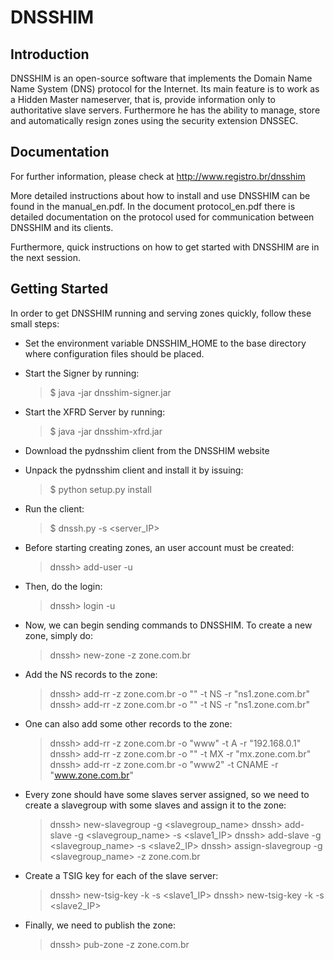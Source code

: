 DNSSHIM
=======

Introduction
------------

DNSSHIM is an open-source software that implements the Domain Name
Name System (DNS) protocol for the Internet. Its main feature is to
work as a Hidden Master nameserver, that is, provide information only
to authoritative slave servers. Furthermore he has the ability to
manage, store and automatically resign zones using the security
extension DNSSEC.


Documentation
-------------

For further information, please check at http://www.registro.br/dnsshim

More detailed instructions about how to install and use DNSSHIM can be
found in the manual_en.pdf. In the document protocol_en.pdf there is
detailed documentation on the protocol used for communication between
DNSSHIM and its clients.

Furthermore, quick instructions on how to get started with DNSSHIM are
in the next session.


Getting Started
---------------

In order to get DNSSHIM running and serving zones quickly, follow
these small steps:

- Set the environment variable DNSSHIM_HOME to the base directory
  where configuration files should be placed.

- Start the Signer by running:

   > $ java -jar dnsshim-signer.jar

- Start the XFRD Server by running:
  
   > $ java -jar dnsshim-xfrd.jar

- Download the pydnsshim client from the DNSSHIM website

- Unpack the pydnsshim client and install it by issuing:

   > $ python setup.py install

- Run the client:

  > $ dnssh.py -s <server_IP>

- Before starting creating zones, an user account must be created:

  > dnssh> add-user -u <username>

- Then, do the login:

  > dnssh> login -u <username>

- Now, we can begin sending commands to DNSSHIM. To create a new zone,
  simply do:

  > dnssh> new-zone -z zone.com.br

- Add the NS records to the zone:

  > dnssh> add-rr -z zone.com.br -o "" -t NS -r "ns1.zone.com.br"
  > dnssh> add-rr -z zone.com.br -o "" -t NS -r "ns1.zone.com.br"

- One can also add some other records to the zone:

  > dnssh> add-rr -z zone.com.br -o "www" -t A -r "192.168.0.1"
  > dnssh> add-rr -z zone.com.br -o "" -t MX -r "mx.zone.com.br"
  > dnssh> add-rr -z zone.com.br -o "www2" -t CNAME -r "www.zone.com.br"

- Every zone should have some slaves server assigned, so we need to
  create a slavegroup with some slaves and assign it to the zone:

  > dnssh> new-slavegroup -g <slavegroup_name>
  > dnssh> add-slave -g <slavegroup_name> -s <slave1_IP>
  > dnssh> add-slave -g <slavegroup_name> -s <slave2_IP>
  > dnssh> assign-slavegroup -g <slavegroup_name> -z zone.com.br

- Create a TSIG key for each of the slave server:

  > dnssh> new-tsig-key -k <keyname> -s <slave1_IP>
  > dnssh> new-tsig-key -k <keyname> -s <slave2_IP>

- Finally, we need to publish the zone:

  > dnssh> pub-zone -z zone.com.br
